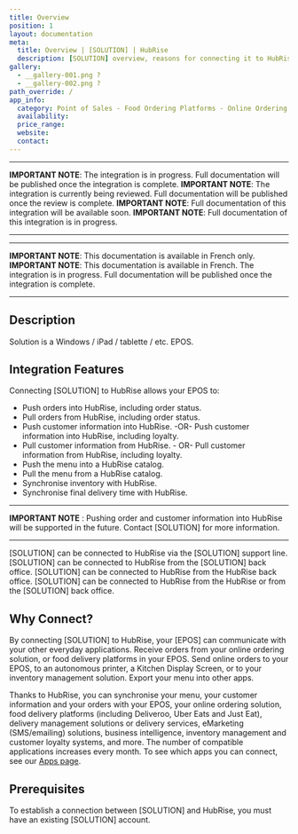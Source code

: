 ```yaml
---
title: Overview
position: 1
layout: documentation
meta:
  title: Overview | [SOLUTION] | HubRise
  description: [SOLUTION] overview, reasons for connecting it to HubRise and summary of integrated features. Synchronise data between your EPOS and your apps.
gallery:
  - __gallery-001.png ?
  - __gallery-002.png ?
path_override: /
app_info:
  category: Point of Sales - Food Ordering Platforms - Online Ordering - Delivery Management - Loyalty and Marketing - Operations and Inventory - Other Apps ?
  availability: 
  price_range:
  website:
  contact:
---
```


---

**IMPORTANT NOTE**: The integration is in progress. Full documentation will be published once the integration is complete.
**IMPORTANT NOTE**: The integration is currently being reviewed. Full documentation will be published once the review is complete.
**IMPORTANT NOTE**: Full documentation of this integration will be available soon.
**IMPORTANT NOTE**: Full documentation of this integration is in progress.

---

---

**IMPORTANT NOTE**: This documentation is available <Link to="/fr/apps/solution" addLocalePrefix={false}>in French only</Link>.
**IMPORTANT NOTE**: This documentation is available <Link to="/fr/apps/koust" addLocalePrefix={false}>in French</Link>. The integration is in progress. Full documentation will be published once the integration is complete.

---

## Description

Solution is a Windows / iPad / tablette / etc. EPOS.

## Integration Features

Connecting [SOLUTION] to HubRise allows your EPOS to:

- Push orders into HubRise, including order status.
- Pull orders from HubRise, including order status.
- Push customer information into HubRise. -OR- Push customer information into HubRise, including loyalty.
- Pull customer information from HubRise. - OR- Pull customer information from HubRise, including loyalty.
- Push the menu into a HubRise catalog.
- Pull the menu from a HubRise catalog.
- Synchronise inventory with HubRise.
- Synchronise final delivery time with HubRise.

---

**IMPORTANT NOTE** : Pushing order and customer information into HubRise will be supported in the future. Contact [SOLUTION] for more information.

---

[SOLUTION] can be connected to HubRise via the [SOLUTION] support line.
[SOLUTION] can be connected to HubRise from the [SOLUTION] back office.
[SOLUTION] can be connected to HubRise from the HubRise back office.
[SOLUTION] can be connected to HubRise from the HubRise or from the [SOLUTION] back office.

## Why Connect?

By connecting [SOLUTION] to HubRise, your [EPOS] can communicate with your other everyday applications. Receive orders from your online ordering solution, or food delivery platforms in your EPOS. Send online orders to your EPOS, to an autonomous printer, a Kitchen Display Screen, or to your inventory management solution. Export your menu into other apps.

Thanks to HubRise, you can synchronise your menu, your customer information and your orders with your EPOS, your online ordering solution, food delivery platforms (including Deliveroo, Uber Eats and Just Eat), delivery management solutions or delivery services, eMarketing (SMS/emailing) solutions, business intelligence, inventory management and customer loyalty systems, and more. The number of compatible applications increases every month. To see which apps you can connect, see our [Apps page](/apps).

## Prerequisites

To establish a connection between [SOLUTION] and HubRise, you must have an existing [SOLUTION] account.
